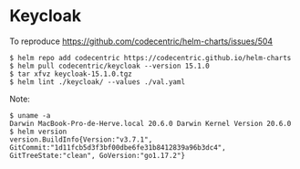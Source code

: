 # Keycloak

To reproduce https://github.com/codecentric/helm-charts/issues/504
````
$ helm repo add codecentric https://codecentric.github.io/helm-charts
$ helm pull codecentric/keycloak --version 15.1.0
$ tar xfvz keycloak-15.1.0.tgz
$ helm lint ./keycloak/ --values ./val.yaml
````

Note:
````
$ uname -a
Darwin MacBook-Pro-de-Herve.local 20.6.0 Darwin Kernel Version 20.6.0
$ helm version
version.BuildInfo{Version:"v3.7.1", GitCommit:"1d11fcb5d3f3bf00dbe6fe31b8412839a96b3dc4", GitTreeState:"clean", GoVersion:"go1.17.2"}
````
